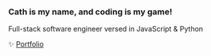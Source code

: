 ### Cath is my name, and coding is my game!
Full-stack software engineer versed in JavaScript & Python

✨ [Portfolio](https://cathimn.github.io)

<!--
**cathimn/cathimn** is a ✨ _special_ ✨ repository because its `README.md` (this file) appears on your GitHub profile.
🔭 I’m currently working on ... a personal project with puppies (and websockets)

🌱 I’m currently learning ... TypeScript & GraphQL

Here are some ideas to get you started:

- 🔭 I’m currently working on ...
- 🌱 I’m currently learning ...
- 👯 I’m looking to collaborate on ...
- 🤔 I’m looking for help with ...
- 💬 Ask me about ...
- 📫 How to reach me: ...
- 😄 Pronouns: ...
- ⚡ Fun fact: ...
-->
